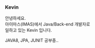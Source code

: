 ### Kevin

안녕하세요.   
아이마스(IMAS)에서 Java/Back-end 개발자로    
일하고 있는 Kevin 입니다.

JAVA8, JPA, JUNIT 공부중..
